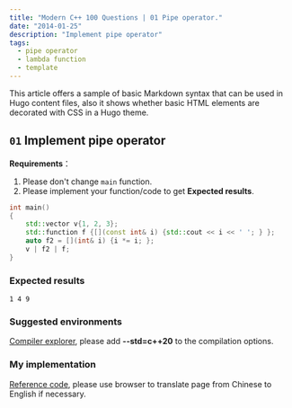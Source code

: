 ```yaml
---
title: "Modern C++ 100 Questions | 01 Pipe operator."
date: "2014-01-25"
description: "Implement pipe operator"
tags:
  - pipe operator
  - lambda function
  - template
---
```


This article offers a sample of basic Markdown syntax that can be used in Hugo content files, also it shows whether basic HTML elements are decorated with CSS in a Hugo theme.

<!--more-->

## `01` Implement pipe operator

**Requirements**：

1. Please don't change `main` function.
2. Please implement your function/code to get **Expected results**.

```cpp {linenos=true}
int main()
{
    std::vector v{1, 2, 3};
    std::function f {[](const int& i) {std::cout << i << ' '; } };
    auto f2 = [](int& i) {i *= i; };
    v | f2 | f;
}
```

### Expected results

```text
1 4 9
```

### Suggested environments

[Compiler explorer](https://godbolt.org/), please add **--std=c++20** to the compilation options.

### My implementation

[Reference code](https://zhuanlan.zhihu.com/p/679162013), please use browser to translate page from Chinese to English if necessary.
